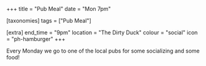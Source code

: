 +++
title = "Pub Meal"
date = "Mon 7pm"

[taxonomies]
tags = ["Pub Meal"]

[extra]
end_time = "9pm"
location = "The Dirty Duck"
colour = "social"
icon = "ph-hamburger"
+++

Every Monday we go to one of the local pubs for some socializing and some food!